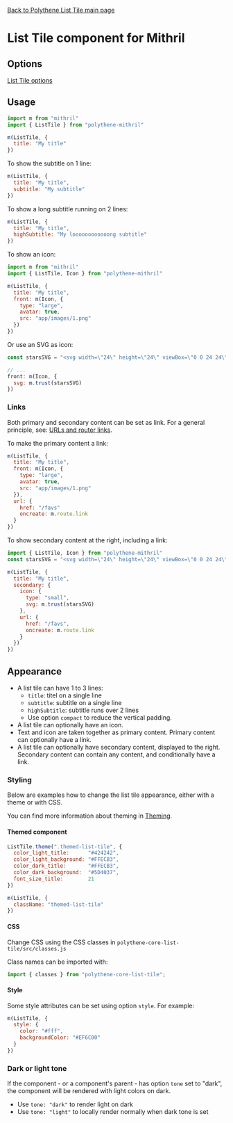 [Back to Polythene List Tile main page](../list-tile.md)

# List Tile component for Mithril


## Options

[List Tile options](../list-tile.md)


## Usage

~~~javascript
import m from "mithril"
import { ListTile } from "polythene-mithril"

m(ListTile, {
  title: "My title"
})
~~~

To show the subtitle on 1 line:

~~~javascript
m(ListTile, {
  title: "My title",
  subtitle: "My subtitle"
})
~~~

To show a long subtitle running on 2 lines:

~~~javascript
m(ListTile, {
  title: "My title",
  highSubtitle: "My loooooooooooong subtitle"
})
~~~

To show an icon:

~~~javascript
import m from "mithril"
import { ListTile, Icon } from "polythene-mithril"

m(ListTile, {
  title: "My title",
  front: m(Icon, {
    type: "large",
    avatar: true,
    src: "app/images/1.png"
  })
})
~~~

Or use an SVG as icon:

~~~javascript
const starsSVG = "<svg width=\"24\" height=\"24\" viewBox=\"0 0 24 24\"><path d=\"M11.99 2C6.47 2 2 6.48 2 12s4.47 10 9.99 10C17.52 22 22 17.52 22 12S17.52 2 11.99 2zm4.24 16L12 15.45 7.77 18l1.12-4.81-3.73-3.23 4.92-.42L12 5l1.92 4.53 4.92.42-3.73 3.23L16.23 18z\"/></svg>"

// ...
front: m(Icon, {
  svg: m.trust(starsSVG)
})
~~~

### Links

Both primary and secondary content can be set as link. For a general principle, see: [URLs and router links](../../handling-urls.md).

To make the primary content a link:

~~~javascript
m(ListTile, {
  title: "My title",
  front: m(Icon, {
    type: "large",
    avatar: true,
    src: "app/images/1.png"
  }),
  url: {
    href: "/favs"
    oncreate: m.route.link
  }
})
~~~

To show secondary content at the right, including a link:

~~~javascript
import { ListTile, Icon } from "polythene-mithril"
const starsSVG = "<svg width=\"24\" height=\"24\" viewBox=\"0 0 24 24\"><path d=\"M11.99 2C6.47 2 2 6.48 2 12s4.47 10 9.99 10C17.52 22 22 17.52 22 12S17.52 2 11.99 2zm4.24 16L12 15.45 7.77 18l1.12-4.81-3.73-3.23 4.92-.42L12 5l1.92 4.53 4.92.42-3.73 3.23L16.23 18z\"/></svg>"

m(ListTile, {
  title: "My title",
  secondary: {
    icon: {
      type: "small",
      svg: m.trust(starsSVG)
    },
    url: {
      href: "/favs",
      oncreate: m.route.link
    }
  })
})
~~~


## Appearance

* A list tile can have 1 to 3 lines:
  * `title`: titel on a single line
  * `subtitle`: subtitle on a single line
  * `highSubtitle`: subtitle runs over 2 lines
  * Use option `compact` to reduce the vertical padding.
* A list tile can optionally have an icon.
* Text and icon are taken together as primary content. Primary content can optionally have a link.
* A list tile can optionally have secondary content, displayed to the right. Secondary content can contain any content, and conditionally have a link.


### Styling

Below are examples how to change the list tile appearance, either with a theme or with CSS.

You can find more information about theming in [Theming](../theming.md).

#### Themed component

~~~javascript
ListTile.theme(".themed-list-tile", {
  color_light_title:      "#424242",
  color_light_background: "#FFECB3",
  color_dark_title:       "#FFECB3",
  color_dark_background:  "#5D4037",
  font_size_title:        21
})

m(ListTile, {
  className: "themed-list-tile"
})
~~~

#### CSS

Change CSS using the CSS classes in `polythene-core-list-tile/src/classes.js`

Class names can be imported with:

~~~javascript
import { classes } from "polythene-core-list-tile";
~~~

#### Style

Some style attributes can be set using option `style`. For example:

~~~javascript
m(ListTile, {
  style: {
    color: "#fff",
    backgroundColor: "#EF6C00"
  }
})
~~~

### Dark or light tone

If the component - or a component's parent - has option `tone` set to "dark", the component will be rendered with light colors on dark. 

* Use `tone: "dark"` to render light on dark
* Use `tone: "light"` to locally render normally when dark tone is set


